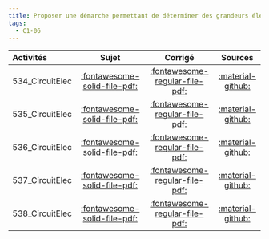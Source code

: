 ```yaml
---
title: Proposer une démarche permettant de déterminer des grandeurs électriques. 
tags:
  - C1-06
---
```

[comment]: <> (Généré automatiquement par make_all_activitess.py, creation_fichiers_activites)

| Activités | Sujet | Corrigé | Sources  | 
| :-------------- | :---: | :-----: | :------: | 
| 534_CircuitElec | [:fontawesome-solid-file-pdf:](http://xpessoles-cpge.fr/pdf/G2_01_534_CircuitElec_Sujet.pdf) | [:fontawesome-regular-file-pdf:](http://xpessoles-cpge.fr/pdf/G2_01_534_CircuitElec_Corrige.pdf) | [:material-github:](https://github.com/xpessoles/ExercicesCompetences/tree/main/C1_ProposerDemarche/C1_06_ProposerDemarcheGrandeursElectriques/534_CircuitElec) |  
| 535_CircuitElec | [:fontawesome-solid-file-pdf:](http://xpessoles-cpge.fr/pdf/G2_01_535_CircuitElec_Sujet.pdf) | [:fontawesome-regular-file-pdf:](http://xpessoles-cpge.fr/pdf/G2_01_535_CircuitElec_Corrige.pdf) | [:material-github:](https://github.com/xpessoles/ExercicesCompetences/tree/main/C1_ProposerDemarche/C1_06_ProposerDemarcheGrandeursElectriques/535_CircuitElec) |  
| 536_CircuitElec | [:fontawesome-solid-file-pdf:](http://xpessoles-cpge.fr/pdf/G2_01_536_CircuitElec_Sujet.pdf) | [:fontawesome-regular-file-pdf:](http://xpessoles-cpge.fr/pdf/G2_01_536_CircuitElec_Corrige.pdf) | [:material-github:](https://github.com/xpessoles/ExercicesCompetences/tree/main/C1_ProposerDemarche/C1_06_ProposerDemarcheGrandeursElectriques/536_CircuitElec) |  
| 537_CircuitElec | [:fontawesome-solid-file-pdf:](http://xpessoles-cpge.fr/pdf/G2_01_537_CircuitElec_Sujet.pdf) | [:fontawesome-regular-file-pdf:](http://xpessoles-cpge.fr/pdf/G2_01_537_CircuitElec_Corrige.pdf) | [:material-github:](https://github.com/xpessoles/ExercicesCompetences/tree/main/C1_ProposerDemarche/C1_06_ProposerDemarcheGrandeursElectriques/537_CircuitElec) |  
| 538_CircuitElec | [:fontawesome-solid-file-pdf:](http://xpessoles-cpge.fr/pdf/G2_01_538_CircuitElec_Sujet.pdf) | [:fontawesome-regular-file-pdf:](http://xpessoles-cpge.fr/pdf/G2_01_538_CircuitElec_Corrige.pdf) | [:material-github:](https://github.com/xpessoles/ExercicesCompetences/tree/main/C1_ProposerDemarche/C1_06_ProposerDemarcheGrandeursElectriques/538_CircuitElec) |  

